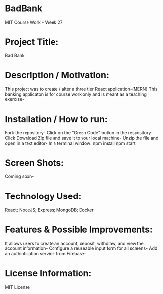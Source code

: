 # BadBank
MIT Course Work - Week 27

# Project Title:
Bad Bank

# Description / Motivation:
This project was to create / alter a three tier React application-(MERN) 
This banking applicaton is for course work only and is meant as a teaching exercise- 

# Installation / How to run:
Fork the repository-
Click on the "Green Code" button in the respository- 
Click Download Zip file and save it to your local machine- 
Unzip the file and open in a text editor-
In a terminal window:
npm install
npm start

# Screen Shots:
Coming soon-

# Technology Used:
React; NodeJS; Express; MongoDB; Docker

# Features & Possible Improvements:
It allows users to create an account, deposit, withdraw, and view the account information-
Configure a reuseable input form for all screens-
Add an authintication service from Firebase-

# License Information:
MIT License
